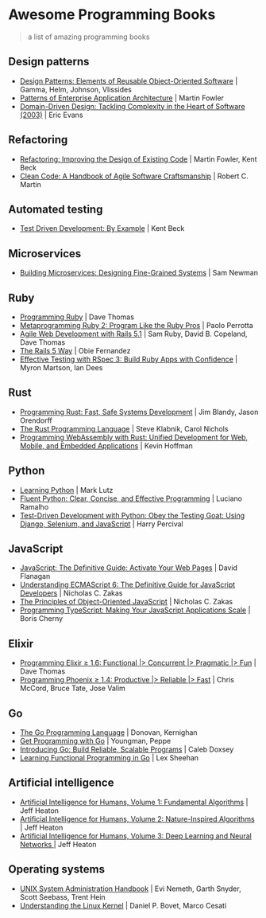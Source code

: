 # Awesome Programming Books

> a list of amazing programming books

## Design patterns

* [Design Patterns: Elements of Reusable Object-Oriented Software](https://amzn.to/325epPM) | Gamma, Helm, Johnson, Vlissides
* [Patterns of Enterprise Application Architecture](https://amzn.to/2HrxQKU) | Martin Fowler
* [Domain-Driven Design: Tackling Complexity in the Heart of Software (2003)](https://amzn.to/2ZvFyOq) | Eric Evans

## Refactoring

* [Refactoring: Improving the Design of Existing Code](https://amzn.to/2KVr7ee) | Martin Fowler, Kent Beck
* [Clean Code: A Handbook of Agile Software Craftsmanship](https://amzn.to/3240HN7) | Robert C. Martin

## Automated testing

* [Test Driven Development: By Example](https://amzn.to/2HtNllt) | Kent Beck

## Microservices

* [Building Microservices: Designing Fine-Grained Systems](https://amzn.to/322txh1) | Sam Newman

## Ruby

* [Programming Ruby](https://amzn.to/325XQ6k) | Dave Thomas
* [Metaprogramming Ruby 2: Program Like the Ruby Pros](https://amzn.to/326Owzi) | Paolo Perrotta
* [Agile Web Development with Rails 5.1](https://amzn.to/2KXopVE) | Sam Ruby, David B. Copeland, Dave Thomas
* [The Rails 5 Way](https://amzn.to/33XIcf6) | Obie Fernandez
* [Effective Testing with RSpec 3: Build Ruby Apps with Confidence](https://amzn.to/2ZrW0ek) | Myron Martson, Ian Dees

## Rust

* [Programming Rust: Fast, Safe Systems Development](https://amzn.to/2HscQU9) | Jim Blandy, Jason Orendorff
* [The Rust Programming Language](https://amzn.to/2Zv9xBO) | Steve Klabnik, Carol Nichols
* [Programming WebAssembly with Rust: Unified Development for Web, Mobile, and Embedded Applications](https://amzn.to/2KVsKsm) | Kevin Hoffman

## Python

* [Learning Python](https://amzn.to/2ZsbeVP) | Mark Lutz
* [Fluent Python: Clear, Concise, and Effective Programming](https://amzn.to/329kP0w) | Luciano Ramalho
* [Test-Driven Development with Python: Obey the Testing Goat: Using Django, Selenium, and JavaScript](https://amzn.to/2LcZ60Q) | Harry Percival

## JavaScript

* [JavaScript: The Definitive Guide: Activate Your Web Pages](https://amzn.to/2zu2Oh6) | David Flanagan
* [Understanding ECMAScript 6: The Definitive Guide for JavaScript Developers](https://amzn.to/2zu2Oh6) | Nicholas C. Zakas
* [The Principles of Object-Oriented JavaScript](https://amzn.to/2Pjd3zm) | Nicholas C. Zakas
* [Programming TypeScript: Making Your JavaScript Applications Scale](https://amzn.to/2ZyfZrU) | Boris Cherny

## Elixir

* [Programming Elixir ≥ 1.6: Functional |> Concurrent |> Pragmatic |> Fun](https://amzn.to/329isuG) | Dave Thomas
* [Programming Phoenix ≥ 1.4: Productive |> Reliable |> Fast](https://amzn.to/2zqTpac) | Chris McCord, Bruce Tate, Jose Valim

## Go

* [The Go Programming Language](https://amzn.to/2MMQVeM) | Donovan, Kernighan
* [Get Programming with Go](https://amzn.to/2Lbcyn8) | Youngman, Peppe
* [Introducing Go: Build Reliable, Scalable Programs](https://amzn.to/2zPINSt) | Caleb Doxsey
* [Learning Functional Programming in Go](https://amzn.to/2NJInoA) | Lex Sheehan

## Artificial intelligence

* [Artificial Intelligence for Humans, Volume 1: Fundamental Algorithms](https://amzn.to/2KYOWBO) | Jeff Heaton
* [Artificial Intelligence for Humans, Volume 2: Nature-Inspired Algorithms](https://amzn.to/2KVkoB8) | Jeff Heaton
* [Artificial Intelligence for Humans, Volume 3: Deep Learning and Neural Networks ](https://amzn.to/2ZrJgEz) | Jeff Heaton

## Operating systems

* [UNIX System Administration Handbook](https://amzn.to/2NxRGIh) | Evi Nemeth, Garth Snyder, Scott Seebass, Trent Hein
* [Understanding the Linux Kernel](https://amzn.to/2KYeG1q) | Daniel P. Bovet, Marco Cesati
